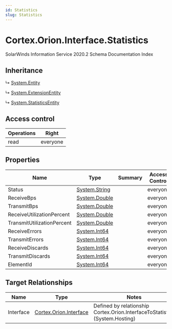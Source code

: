 ```yaml
---
id: Statistics
slug: Statistics
---
```


# Cortex.Orion.Interface.Statistics

SolarWinds Information Service 2020.2 Schema Documentation Index

## Inheritance

↳ [System.Entity](./../System/Entity)

↳ [System.ExtensionEntity](./../System/ExtensionEntity)

↳ [System.StatisticsEntity](./../System/StatisticsEntity)

## Access control

| Operations | Right |
| ------ | ------ |
| read | everyone |

## Properties

| Name | Type | Summary | Access Control |
| ------ | ------ | ------ | ------ |
| Status | [System.String](https://docs.microsoft.com/en-us/dotnet/api/system.string) |  | everyone |
| ReceiveBps | [System.Double](https://docs.microsoft.com/en-us/dotnet/api/system.double) |  | everyone |
| TransmitBps | [System.Double](https://docs.microsoft.com/en-us/dotnet/api/system.double) |  | everyone |
| ReceiveUtilizationPercent | [System.Double](https://docs.microsoft.com/en-us/dotnet/api/system.double) |  | everyone |
| TransmitUtilizationPercent | [System.Double](https://docs.microsoft.com/en-us/dotnet/api/system.double) |  | everyone |
| ReceiveErrors | [System.Int64](https://docs.microsoft.com/en-us/dotnet/api/system.int64) |  | everyone |
| TransmitErrors | [System.Int64](https://docs.microsoft.com/en-us/dotnet/api/system.int64) |  | everyone |
| ReceiveDiscards | [System.Int64](https://docs.microsoft.com/en-us/dotnet/api/system.int64) |  | everyone |
| TransmitDiscards | [System.Int64](https://docs.microsoft.com/en-us/dotnet/api/system.int64) |  | everyone |
| ElementId | [System.Int64](https://docs.microsoft.com/en-us/dotnet/api/system.int64) |  | everyone |

## Target Relationships

| Name | Type | Notes |
| ------ | ------ | ------ |
| Interface | [Cortex.Orion.Interface](./../Cortex.Orion/Interface) | Defined by relationship Cortex.Orion.InterfaceToStatistics (System.Hosting) |

